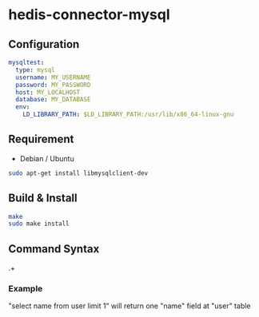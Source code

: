 # hedis-connector-mysql

## Configuration

```yaml
mysqltest:
  type: mysql
  username: MY_USERNAME
  password: MY_PASSWORD
  host: MY_LOCALHOST
  database: MY_DATABASE
  env:
    LD_LIBRARY_PATH: $LD_LIBRARY_PATH:/usr/lib/x86_64-linux-gnu
```

## Requirement

* Debian / Ubuntu

```sh
sudo apt-get install libmysqlclient-dev
```

## Build & Install

```sh
make
sudo make install
```

## Command Syntax

.+

### Example

"select name from user limit 1" will return one "name" field at "user" table
